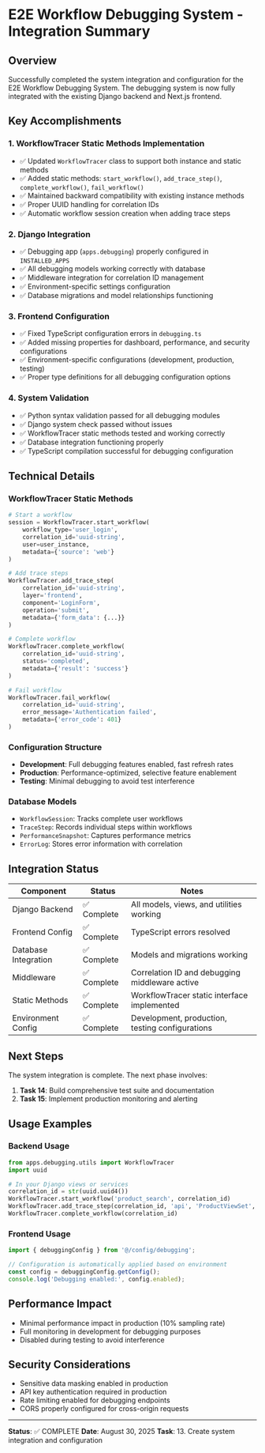 # E2E Workflow Debugging System - Integration Summary

## Overview
Successfully completed the system integration and configuration for the E2E Workflow Debugging System. The debugging system is now fully integrated with the existing Django backend and Next.js frontend.

## Key Accomplishments

### 1. WorkflowTracer Static Methods Implementation
- ✅ Updated `WorkflowTracer` class to support both instance and static methods
- ✅ Added static methods: `start_workflow()`, `add_trace_step()`, `complete_workflow()`, `fail_workflow()`
- ✅ Maintained backward compatibility with existing instance methods
- ✅ Proper UUID handling for correlation IDs
- ✅ Automatic workflow session creation when adding trace steps

### 2. Django Integration
- ✅ Debugging app (`apps.debugging`) properly configured in `INSTALLED_APPS`
- ✅ All debugging models working correctly with database
- ✅ Middleware integration for correlation ID management
- ✅ Environment-specific settings configuration
- ✅ Database migrations and model relationships functioning

### 3. Frontend Configuration
- ✅ Fixed TypeScript configuration errors in `debugging.ts`
- ✅ Added missing properties for dashboard, performance, and security configurations
- ✅ Environment-specific configurations (development, production, testing)
- ✅ Proper type definitions for all debugging configuration options

### 4. System Validation
- ✅ Python syntax validation passed for all debugging modules
- ✅ Django system check passed without issues
- ✅ WorkflowTracer static methods tested and working correctly
- ✅ Database integration functioning properly
- ✅ TypeScript compilation successful for debugging configuration

## Technical Details

### WorkflowTracer Static Methods
```python
# Start a workflow
session = WorkflowTracer.start_workflow(
    workflow_type='user_login',
    correlation_id='uuid-string',
    user=user_instance,
    metadata={'source': 'web'}
)

# Add trace steps
WorkflowTracer.add_trace_step(
    correlation_id='uuid-string',
    layer='frontend',
    component='LoginForm',
    operation='submit',
    metadata={'form_data': {...}}
)

# Complete workflow
WorkflowTracer.complete_workflow(
    correlation_id='uuid-string',
    status='completed',
    metadata={'result': 'success'}
)

# Fail workflow
WorkflowTracer.fail_workflow(
    correlation_id='uuid-string',
    error_message='Authentication failed',
    metadata={'error_code': 401}
)
```

### Configuration Structure
- **Development**: Full debugging features enabled, fast refresh rates
- **Production**: Performance-optimized, selective feature enablement
- **Testing**: Minimal debugging to avoid test interference

### Database Models
- `WorkflowSession`: Tracks complete user workflows
- `TraceStep`: Records individual steps within workflows
- `PerformanceSnapshot`: Captures performance metrics
- `ErrorLog`: Stores error information with correlation

## Integration Status

| Component | Status | Notes |
|-----------|--------|-------|
| Django Backend | ✅ Complete | All models, views, and utilities working |
| Frontend Config | ✅ Complete | TypeScript errors resolved |
| Database Integration | ✅ Complete | Models and migrations working |
| Middleware | ✅ Complete | Correlation ID and debugging middleware active |
| Static Methods | ✅ Complete | WorkflowTracer static interface implemented |
| Environment Config | ✅ Complete | Development, production, testing configurations |

## Next Steps

The system integration is complete. The next phase involves:

1. **Task 14**: Build comprehensive test suite and documentation
2. **Task 15**: Implement production monitoring and alerting

## Usage Examples

### Backend Usage
```python
from apps.debugging.utils import WorkflowTracer
import uuid

# In your Django views or services
correlation_id = str(uuid.uuid4())
WorkflowTracer.start_workflow('product_search', correlation_id)
WorkflowTracer.add_trace_step(correlation_id, 'api', 'ProductViewSet', 'list')
WorkflowTracer.complete_workflow(correlation_id)
```

### Frontend Usage
```typescript
import { debuggingConfig } from '@/config/debugging';

// Configuration is automatically applied based on environment
const config = debuggingConfig.getConfig();
console.log('Debugging enabled:', config.enabled);
```

## Performance Impact
- Minimal performance impact in production (10% sampling rate)
- Full monitoring in development for debugging purposes
- Disabled during testing to avoid interference

## Security Considerations
- Sensitive data masking enabled in production
- API key authentication required in production
- Rate limiting enabled for debugging endpoints
- CORS properly configured for cross-origin requests

---

**Status**: ✅ COMPLETE
**Date**: August 30, 2025
**Task**: 13. Create system integration and configuration